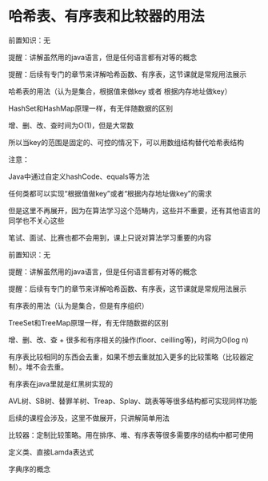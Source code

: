 # 哈希表、有序表和比较器的用法

前置知识：无

提醒：讲解虽然用的java语言，但是任何语言都有对等的概念

提醒：后续有专门的章节来详解哈希函数、有序表，这节课就是常规用法展示

哈希表的用法（认为是集合，根据值来做key 或者 根据内存地址做key）

HashSet和HashMap原理一样，有无伴随数据的区别

增、删、改、查时间为O\(1\)，但是大常数

所以当key的范围是固定的、可控的情况下，可以用数组结构替代哈希表结构

注意：

Java中通过自定义hashCode、equals等方法

任何类都可以实现“根据值做key”或者“根据内存地址做key”的需求

但是这里不再展开，因为在算法学习这个范畴内，这些并不重要，还有其他语言的同学也不关心这些

笔试、面试、比赛也都不会用到，课上只说对算法学习重要的内容

前置知识：无

提醒：讲解虽然用的java语言，但是任何语言都有对等的概念

提醒：后续有专门的章节来详解哈希函数、有序表，这节课就是常规用法展示

有序表的用法（认为是集合，但是有序组织）

TreeSet和TreeMap原理一样，有无伴随数据的区别

增、删、改、查 \+ 很多和有序相关的操作\(floor、ceilling等\)，时间为O\(log n\)

有序表比较相同的东西会去重，如果不想去重就加入更多的比较策略（比较器定制）。堆不会去重。

有序表在java里就是红黑树实现的

AVL树、SB树、替罪羊树、Treap、Splay、跳表等等很多结构都可实现同样功能

后续的课程会涉及，这里不做展开，只讲解简单用法

比较器：定制比较策略。用在排序、堆、有序表等很多需要序的结构中都可使用

定义类、直接Lamda表达式

字典序的概念

